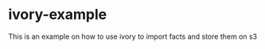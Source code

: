 ivory-example
=============

This is an example on how to use ivory to import facts and store them on s3
